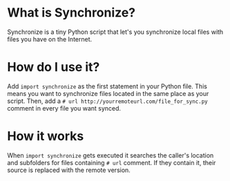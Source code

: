 # What is Synchronize?
Synchronize is a tiny Python script that let's you synchronize local files with
files you have on the Internet.

# How do I use it?
Add `import synchronize` as the first statement in your Python file. This means
you want to synchronize files located in the same place as your script. Then,
add a `# url http://yourremoteurl.com/file_for_sync.py` comment in every file
you want synced.

# How it works
When `import synchronize` gets executed it searches the caller's location and 
subfolders for files containing `# url` comment. If they contain it, their source 
is replaced with the remote version.